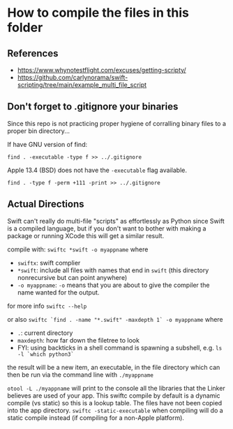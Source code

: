 # How to compile the files in this folder


## References
- <https://www.whynotestflight.com/excuses/getting-scripty/>
- <https://github.com/carlynorama/swift-scripting/tree/main/example_multi_file_script>

## Don't forget to .gitignore your binaries

Since this repo is not practicing proper hygiene of corralling binary files to a proper bin directory...

If have GNU version of find: 

`find . -executable -type f >> ../.gitignore`

Apple 13.4 (BSD) does not have the `-executable` flag available. 

`find . -type f -perm +111 -print >> ../.gitignore`

## Actual Directions

Swift can't really do multi-file "scripts" as effortlessly as Python since Swift is a compiled language, but if you don't want to bother with making a package or running XCode this will get a similar result.  

compile with: `swiftc *swift -o myappname` where
- `swiftx`: swift complier
- `*swift`: include all files with names that end in `swift` (this directory nonrecursive but can point anywhere)
- `-o myappname`: `-o` means that you are about to give the compiler the name wanted for the output. 

for more info `swiftc --help`

or also ```swiftc `find . -name "*.swift" -maxdepth 1` -o myappname``` where
-  `.`: current directory
- `maxdepth`: how far down the filetree to look
- FYI: using backticks in a shell command is spawning a subshell, e.g. ``` ls -l `which python3` ```

the result will be a new item, an executable, in the file directory which can then be run via the command line with `./myappname`

```otool -L ./myappname``` will print to the console all the libraries that the Linker believes are used of your app. This swiftc compile by default is a dynamic compile  (vs static) so this is a lookup table. The files have not been copied into the app directory. `swiftc -static-executable` when compiling will do a static compile instead (if compiling for a non-Apple platform). 
